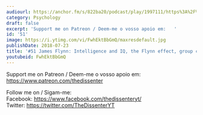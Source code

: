 ```yaml
---
audiourl: https://anchor.fm/s/822ba20/podcast/play/1997111/https%3A%2F%2Fd3ctxlq1ktw2nl.cloudfront.net%2Fproduction%2F2018-11-28%2F7648054-44100-2-cc8649aa33de7.mp3
category: Psychology
draft: false
excerpt: 'Support me on Patreon / Deem-me o vosso apoio em:   '
id: '51'
image: https://i.ytimg.com/vi/FwhEktBbGmQ/maxresdefault.jpg
publishDate: 2018-07-23
title: '#51 James Flynn: Intelligence and IQ, the Flynn effect, group comparisons'
youtubeid: FwhEktBbGmQ
---
```

<div class="timelinks">

Support me on Patreon / Deem-me o vosso apoio em:   
https://www.patreon.com/thedissenter

Follow me on / Sigam-me:  
Facebook: https://www.facebook.com/thedissenteryt/  
Twitter: https://twitter.com/TheDissenterYT
</div>

